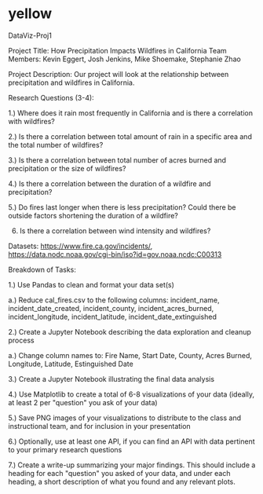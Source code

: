 # yellow
DataViz-Proj1

Project Title: How Precipitation Impacts Wildfires in California
Team Members: Kevin Eggert, Josh Jenkins, Mike Shoemake, Stephanie Zhao

Project Description: Our project will look at the relationship between precipitation and wildfires in California.

Research Questions (3-4): 

1.) Where does it rain most frequently in California and is there a correlation with wildfires? 

2.) Is there a correlation between total amount of rain in a specific area and the total number of wildfires? 

3.) Is there a correlation between total number of acres burned and precipitation or the size of wildfires? 

4.) Is there a correlation between the duration of a wildfire and precipitation? 

5.) Do fires last longer when there is less precipitation? Could there be outside factors shortening the duration of a wildfire? 

6) Is there a correlation between wind intensity and wildfires? 

Datasets: https://www.fire.ca.gov/incidents/, https://data.nodc.noaa.gov/cgi-bin/iso?id=gov.noaa.ncdc:C00313

Breakdown of Tasks: 

 1.) Use Pandas to clean and format your data set(s)
 
 a.) Reduce cal_fires.csv to the following columns: incident_name, incident_date_created, incident_county, incident_acres_burned, incident_longitude, incident_latitude, incident_date_extinguished
 
 2.) Create a Jupyter Notebook describing the data exploration and cleanup process
 
 a.) Change column names to: Fire Name, Start Date, County, Acres Burned, Longitude, Latitude, Estinguished Date
 
 3.) Create a Jupyter Notebook illustrating the final data analysis
 
 4.) Use Matplotlib to create a total of 6-8 visualizations of your data (ideally, at least 2 per "question" you ask of your data)
 
 5.) Save PNG images of your visualizations to distribute to the class and instructional team, and for inclusion in your presentation
 
 6.) Optionally, use at least one API, if you can find an API with data pertinent to your primary research questions
 
 7.) Create a write-up summarizing your major findings. This should include a heading for each "question" you asked of your data, and under each heading, a short description of what you found and any relevant plots.

